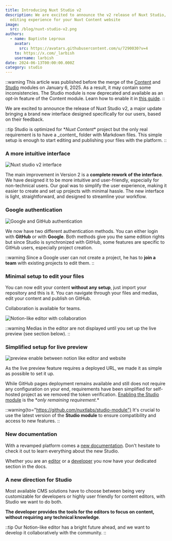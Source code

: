 ```yaml
---
title: Introducing Nuxt Studio v2
description: We are excited to announce the v2 release of Nuxt Studio, the new
  editing experience for your Nuxt Content website
image:
  src: /blog/nuxt-studio-v2.png
authors:
  - name: Baptiste Leproux
    avatar:
      src: https://avatars.githubusercontent.com/u/7290030?v=4
    to: https://x.com/_larbish
    username: larbish
date: 2024-06-13T00:00:00.000Z
category: studio
---
```


::warning
This article was published before the merge of the [Content](https://github.com/nuxt/content) and [Studio](https://github.com/nuxtlabs/studio-module) modules on January 6, 2025. As a result, it may contain some inconsistencies. The Studio module is now deprecated and available as an opt-in feature of the Content module. Learn how to enable it in [this guide](/docs/getting-started).
::

We are excited to announce the release of Nuxt Studio v2, a major update bringing a brand new interface designed specifically for our users, based on their feedback.

::tip
Studio is optimized for **Nuxt Content*&#x2A; project but the only real requirement is to have a &#x5F;content_ folder with Markdown files. This simple setup is enough to start editing and publishing your files with the platform.
::

### **A more intuitive interface**

![Nuxt studio v2 interface](/blog/v2-interface.webp)

The main improvement in Version 2 is a **complete rework of the interface**. We have designed it to be more intuitive and user-friendly, especially for non-technical users. Our goal was to simplify the user experience, making it easier to create and set up projects with minimal hassle. The new interface is light, straightforward, and designed to streamline your workflow.

### **Google authentication**

![Google and GitHub authentication](/blog/google-github.webp)

We now have two different authentication methods. You can either login with **GitHub** or with **Google**. Both methods give you the same edition rights but since Studio is synchronized with GitHub, some features are specific to GitHub users, especially project creation.

::warning
Since a Google user can not create a project, he has to **join a team** with existing projects to edit them.
::

### **Minimal setup to edit your files**

You can now edit your content **without any setup**, just import your repository and this is it. You can navigate through your files and medias, edit your content and publish on GitHub.

Collaboration is available for teams.

![Notion-like editor with collaboration](/blog/collaborate.webp)

::warning
Medias in the editor are not displayed until you set up the live preview (see section below).
::

### Simplified setup for live preview

![preview enable between notion like editor and website](/blog/preview.webp)

As the live preview feature requires a deployed URL, we made it as simple as possible to set it up.

While GitHub pages deployment remains available and still does not require any configuration on your end, requirements have been simplified for self-hosted project as we removed the token verification. [Enabling the Studio module](https://studio.content.nuxt.com/docs/get-started/setup#enable-the-live-preview) is the &#x2A;*only remaining requirement.**

::warning{to="https://github.com/nuxtlabs/studio-module"}
It's crucial to use the latest version of the **Studio module** to ensure compatibility and access to new features.
::

### New documentation

With a revamped platform comes a [new documentation](https://studio.content.nuxt.com/docs/get-started/introduction). Don't hesitate to check it out to learn everything about the new Studio.

Whether you are an [editor](https://studio.content.nuxt.com/docs/editors/introduction) or a [developer](https://studio.content.nuxt.com/docs/developers/introduction) you now have your dedicated section in the docs.

### A new direction for Studio

Most available CMS solutions have to choose between being very customizable for developers or highly user friendly for content editors, with Studio we want to do both.

**The developer provides the tools for the editors to focus on content, without requiring any technical knowledge**.

::tip
Our Notion-like editor has a bright future ahead, and we want to develop it collaboratively with the community.
::

###
